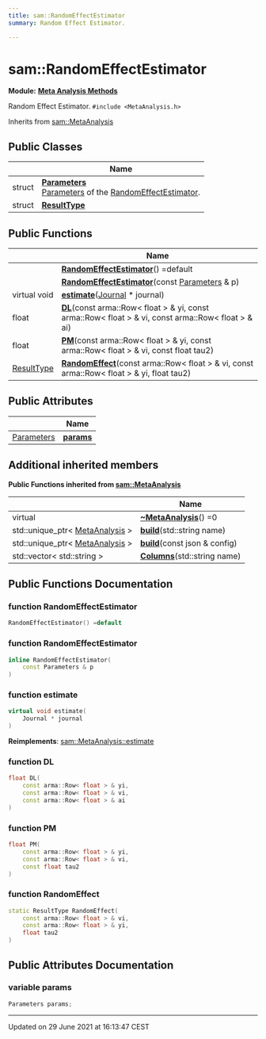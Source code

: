 ```yaml
---
title: sam::RandomEffectEstimator
summary: Random Effect Estimator. 

---
```


# sam::RandomEffectEstimator

**Module:** **[Meta Analysis Methods](/doxygen/Modules/group___meta_analysis/)**



Random Effect Estimator. 
`#include <MetaAnalysis.h>`

Inherits from [sam::MetaAnalysis](/doxygen/Classes/classsam_1_1_meta_analysis/)

## Public Classes

|                | Name           |
| -------------- | -------------- |
| struct | **[Parameters](/doxygen/Classes/structsam_1_1_random_effect_estimator_1_1_parameters/)** <br>[Parameters]() of the [RandomEffectEstimator](/doxygen/Classes/classsam_1_1_random_effect_estimator/).  |
| struct | **[ResultType](/doxygen/Classes/structsam_1_1_random_effect_estimator_1_1_result_type/)**  |

## Public Functions

|                | Name           |
| -------------- | -------------- |
| | **[RandomEffectEstimator](/doxygen/Classes/classsam_1_1_random_effect_estimator/#function-randomeffectestimator)**() =default |
| | **[RandomEffectEstimator](/doxygen/Classes/classsam_1_1_random_effect_estimator/#function-randomeffectestimator)**(const [Parameters](/doxygen/Classes/structsam_1_1_random_effect_estimator_1_1_parameters/) & p) |
| virtual void | **[estimate](/doxygen/Classes/classsam_1_1_random_effect_estimator/#function-estimate)**([Journal](/doxygen/Classes/classsam_1_1_journal/) * journal) |
| float | **[DL](/doxygen/Classes/classsam_1_1_random_effect_estimator/#function-dl)**(const arma::Row< float > & yi, const arma::Row< float > & vi, const arma::Row< float > & ai) |
| float | **[PM](/doxygen/Classes/classsam_1_1_random_effect_estimator/#function-pm)**(const arma::Row< float > & yi, const arma::Row< float > & vi, const float tau2) |
| [ResultType](/doxygen/Classes/structsam_1_1_random_effect_estimator_1_1_result_type/) | **[RandomEffect](/doxygen/Classes/classsam_1_1_random_effect_estimator/#function-randomeffect)**(const arma::Row< float > & vi, const arma::Row< float > & yi, float tau2) |

## Public Attributes

|                | Name           |
| -------------- | -------------- |
| [Parameters](/doxygen/Classes/structsam_1_1_random_effect_estimator_1_1_parameters/) | **[params](/doxygen/Classes/classsam_1_1_random_effect_estimator/#variable-params)**  |

## Additional inherited members

**Public Functions inherited from [sam::MetaAnalysis](/doxygen/Classes/classsam_1_1_meta_analysis/)**

|                | Name           |
| -------------- | -------------- |
| virtual | **[~MetaAnalysis](/doxygen/Classes/classsam_1_1_meta_analysis/#function-~metaanalysis)**() =0 |
| std::unique_ptr< [MetaAnalysis](/doxygen/Classes/classsam_1_1_meta_analysis/) > | **[build](/doxygen/Classes/classsam_1_1_meta_analysis/#function-build)**(std::string name) |
| std::unique_ptr< [MetaAnalysis](/doxygen/Classes/classsam_1_1_meta_analysis/) > | **[build](/doxygen/Classes/classsam_1_1_meta_analysis/#function-build)**(const json & config) |
| std::vector< std::string > | **[Columns](/doxygen/Classes/classsam_1_1_meta_analysis/#function-columns)**(std::string name) |


## Public Functions Documentation

### function RandomEffectEstimator

```cpp
RandomEffectEstimator() =default
```


### function RandomEffectEstimator

```cpp
inline RandomEffectEstimator(
    const Parameters & p
)
```


### function estimate

```cpp
virtual void estimate(
    Journal * journal
)
```


**Reimplements**: [sam::MetaAnalysis::estimate](/doxygen/Classes/classsam_1_1_meta_analysis/#function-estimate)


### function DL

```cpp
float DL(
    const arma::Row< float > & yi,
    const arma::Row< float > & vi,
    const arma::Row< float > & ai
)
```


### function PM

```cpp
float PM(
    const arma::Row< float > & yi,
    const arma::Row< float > & vi,
    const float tau2
)
```


### function RandomEffect

```cpp
static ResultType RandomEffect(
    const arma::Row< float > & vi,
    const arma::Row< float > & yi,
    float tau2
)
```


## Public Attributes Documentation

### variable params

```cpp
Parameters params;
```


-------------------------------

Updated on 29 June 2021 at 16:13:47 CEST